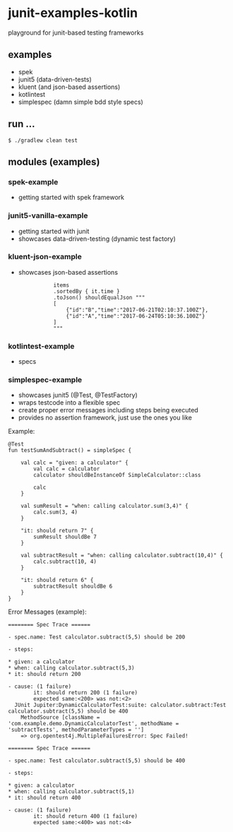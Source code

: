 # junit-examples-kotlin
playground for junit-based testing frameworks

## examples
   - spek
   - junit5 (data-driven-tests)
   - kluent (and json-based assertions)
   - kotlintest
   - simplespec (damn simple bdd style specs)
## run ...

    $ ./gradlew clean test
    
## modules (examples)

### spek-example

   - getting started with spek framework

### junit5-vanilla-example

   - getting started with junit
   - showcases data-driven-testing (dynamic test factory)

### kluent-json-example
   - showcases json-based assertions
          
                    items
                    .sortedBy { it.time }
                    .toJson() shouldEqualJson """
                    [
                        {"id":"B","time":"2017-06-21T02:10:37.100Z"},
                        {"id":"A","time":"2017-06-24T05:10:36.100Z"}
                    ]
                    """

### kotlintest-example
   - specs
   
### simplespec-example
   - showcases junit5 (@Test, @TestFactory)
   - wraps testcode into a flexible spec
   - create proper error messages including steps being executed
   - provides no assertion framework, just use the ones you like
   
   Example:
   
    @Test
    fun testSumAndSubtract() = simpleSpec {

        val calc = "given: a calculator" {
            val calc = calculator
            calculator shouldBeInstanceOf SimpleCalculator::class

            calc
        }

        val sumResult = "when: calling calculator.sum(3,4)" {
            calc.sum(3, 4)
        }

        "it: should return 7" {
            sumResult shouldBe 7
        }

        val subtractResult = "when: calling calculator.subtract(10,4)" {
            calc.subtract(10, 4)
        }

        "it: should return 6" {
            subtractResult shouldBe 6
        }
    }
    
   Error Messages (example):
    
    ======== Spec Trace ======
    
    - spec.name: Test calculator.subtract(5,5) should be 200
    
    - steps:
    
    * given: a calculator
    * when: calling calculator.subtract(5,3)
    * it: should return 200
    
    - cause: (1 failure)
            it: should return 200 (1 failure)
            expected same:<200> was not:<2>
      JUnit Jupiter:DynamicCalculatorTest:suite: calculator.subtract:Test calculator.subtract(5,5) should be 400
        MethodSource [className = 'com.example.demo.DynamicCalculatorTest', methodName = 'subtractTests', methodParameterTypes = '']
        => org.opentest4j.MultipleFailuresError: Spec Failed!
    
    ======== Spec Trace ======
    
    - spec.name: Test calculator.subtract(5,5) should be 400
    
    - steps:
    
    * given: a calculator
    * when: calling calculator.subtract(5,1)
    * it: should return 400
    
    - cause: (1 failure)
            it: should return 400 (1 failure)
            expected same:<400> was not:<4>

        
                    
                   
                    